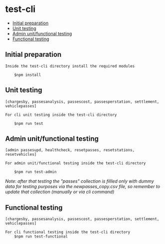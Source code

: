 # test-cli

<!-- toc -->
* [Initial preparation](#initial_preparation)
* [Unit testing](#unit_testing)
* [Admin unit/functional testing](#admin)
* [Functional testing](#functional_testing)
<!-- tocstop -->

## Initial preparation
<!-- initial_preparation -->
```
Inside the test-cli directory install the required modules

    $npm install

```
<!-- initial_preparationstop -->
## Unit testing
<!-- unit_testing -->
```
[chargesby, passesanalysis, passescost, passesperstation, settlement, vehiclepasses]

For cli unit testing inside the test-cli directory 

    $npm run test

```
<!-- unit_testingstop -->

## Admin unit/functional testing
<!-- admin_testing -->
```
[admin passesupd, healthcheck, resetpasses, resetstations, resetvehicles]

For admin unit/functional testing inside the test-cli directory 

    $npm run test-admin 

```
*Note: after that testing the "passes" collection is fillled only with dummy data for testing purposes via the newpasses_copy.csv file, so remember to update that collection (manually or via cli command)*

<!-- admin_testingstop -->

## Functional testing
<!-- functional_testing -->
```
[chargesby, passesanalysis, passescost, passesperstation, settlement, vehiclepasses]

For cli functional testing inside the test-cli directory 
    $npm run test-functional

```
<!-- functional_testingstop -->